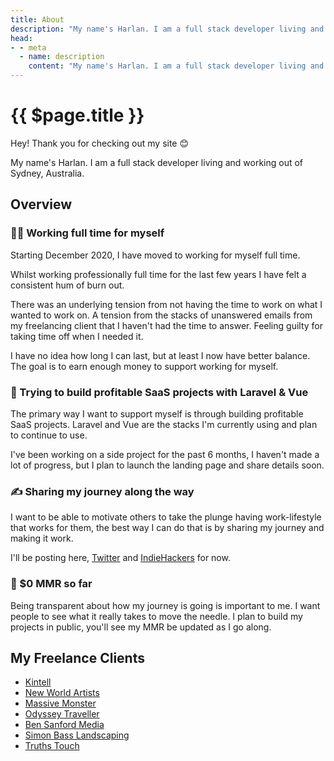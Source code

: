 ```yaml
---
title: About
description: "My name's Harlan. I am a full stack developer living and working out of Sydney, Australia."
head:
- - meta
  - name: description
    content: "My name's Harlan. I am a full stack developer living and working out of Sydney, Australia."
---
```


# {{ $page.title }}

Hey! Thank you for checking out my site 😊

My name's Harlan. I am a full stack developer living and working out of Sydney, Australia.


## Overview

### 👨‍💻 Working full time for myself 

Starting December 2020, I have moved to working for myself full time.

Whilst working professionally full time for the last few years I have felt a consistent hum of burn out. 

There was an underlying tension from not having the time to work on what I wanted to work on. A tension from the stacks 
of unanswered emails from my freelancing client that I haven't had the time to answer. Feeling guilty for taking time off
when I needed it.

I have no idea how long I can last, but at least I now have better balance. The goal is to earn enough money to support
working for myself.

### :hammer: Trying to build profitable SaaS projects with Laravel & Vue

The primary way I want to support myself is through building profitable SaaS projects. Laravel and Vue are the stacks I'm 
currently using and plan to continue to use.

I've been working on a side project for the past 6 months, I haven't made a lot of progress, but I plan to launch the
landing page and share details soon.

### :writing_hand: Sharing my journey along the way

I want to be able to motivate others to take the plunge having work-lifestyle that works for them, the best way I can do
 that is by sharing my journey and making it work.

I'll be posting here, <a href="https://twitter.com/harlan_zw" target="_blank">Twitter</a> and <a href="https://www.indiehackers.com/harlanzw" target="_blank">IndieHackers</a> for now.


### :money_with_wings: $0 MMR so far

Being transparent about how my journey is going is important to me. I want people to see what it really takes to move the needle.
I plan to build my projects in public, you'll see my MMR be updated as I go along.


## My Freelance Clients

- <a href="https://kintell.com" target="_blank">Kintell</a>
- <a href="https://newworldartists.net" target="_blank">New World Artists</a>
- <a href="https://massivemonster.co" target="_blank">Massive Monster</a>
- <a href="https://odysseytraveller.com" target="_blank">Odyssey Traveller</a>
- <a href="https://bensanfordmedia.com" target="_blank">Ben Sanford Media</a>
- <a href="https://simonbasslandscapes.com.au/" target="_blank">Simon Bass Landscaping</a>
- <a href="https://truthstouch.com" target="_blank">Truths Touch</a>